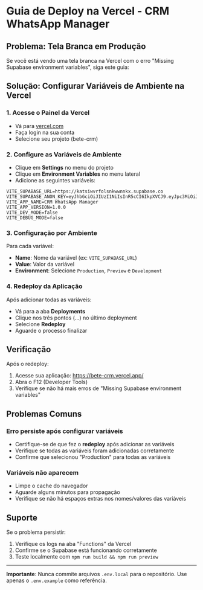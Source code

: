 # Guia de Deploy na Vercel - CRM WhatsApp Manager

## Problema: Tela Branca em Produção

Se você está vendo uma tela branca na Vercel com o erro "Missing Supabase environment variables", siga este guia:

## Solução: Configurar Variáveis de Ambiente na Vercel

### 1. Acesse o Painel da Vercel
- Vá para [vercel.com](https://vercel.com)
- Faça login na sua conta
- Selecione seu projeto (bete-crm)

### 2. Configure as Variáveis de Ambiente
- Clique em **Settings** no menu do projeto
- Clique em **Environment Variables** no menu lateral
- Adicione as seguintes variáveis:

```
VITE_SUPABASE_URL=https://katsiwvrfolsnkwwnnkx.supabase.co
VITE_SUPABASE_ANON_KEY=eyJhbGciOiJIUzI1NiIsInR5cCI6IkpXVCJ9.eyJpc3MiOiJzdXBhYmFzZSIsInJlZiI6ImthdHNpd3ZyZm9sc25rd3dubmt4Iiwicm9sZSI6ImFub24iLCJpYXQiOjE3NDk4NDQyMzQsImV4cCI6MjA2NTQyMDIzNH0.blmo4dk4c7JrXjmPLHPk_bzV6ad_eeFiyCvr4lw4CAc
VITE_APP_NAME=CRM WhatsApp Manager
VITE_APP_VERSION=1.0.0
VITE_DEV_MODE=false
VITE_DEBUG_MODE=false
```

### 3. Configuração por Ambiente
Para cada variável:
- **Name**: Nome da variável (ex: `VITE_SUPABASE_URL`)
- **Value**: Valor da variável
- **Environment**: Selecione `Production`, `Preview` e `Development`

### 4. Redeploy da Aplicação
Após adicionar todas as variáveis:
- Vá para a aba **Deployments**
- Clique nos três pontos (...) no último deployment
- Selecione **Redeploy**
- Aguarde o processo finalizar

## Verificação

Após o redeploy:
1. Acesse sua aplicação: https://bete-crm.vercel.app/
2. Abra o F12 (Developer Tools)
3. Verifique se não há mais erros de "Missing Supabase environment variables"

## Problemas Comuns

### Erro persiste após configurar variáveis
- Certifique-se de que fez o **redeploy** após adicionar as variáveis
- Verifique se todas as variáveis foram adicionadas corretamente
- Confirme que selecionou "Production" para todas as variáveis

### Variáveis não aparecem
- Limpe o cache do navegador
- Aguarde alguns minutos para propagação
- Verifique se não há espaços extras nos nomes/valores das variáveis

## Suporte

Se o problema persistir:
1. Verifique os logs na aba "Functions" da Vercel
2. Confirme se o Supabase está funcionando corretamente
3. Teste localmente com `npm run build && npm run preview`

---

**Importante**: Nunca commite arquivos `.env.local` para o repositório. Use apenas o `.env.example` como referência.